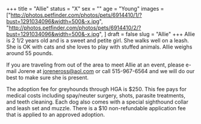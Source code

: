 +++
title = "Allie"
status = "X"
sex = ""
age = "Young"
images = ["http://photos.petfinder.com/photos/pets/6914410/1/?bust=1291034096&width=500&-x.jpg",
"http://photos.petfinder.com/photos/pets/6914410/2/?bust=1291034096&width=500&-x.jpg",
]
draft = false
slug = "Allie"
+++
Allie is 2 1/2 years old and is a sweet and petite girl. She walks well on a leash. She is OK with cats and she loves to play with stuffed animals. Allie weighs around 55 pounds.  


  If you are traveling from out of the area to meet Allie at an event, please e-mail Jorene at joreneross@aol.com or call 515-967-6564 and we will do our best to make sure she is present.

The adoption fee for greyhounds through HGA is $250. This fee pays for medical costs including spay/neuter surgery, shots, parasite treatments, and teeth cleaning. Each dog also comes with a special sighthound collar and leash set and muzzle. There is a $10 non-refundable application fee that is applied to an approved adoption.
